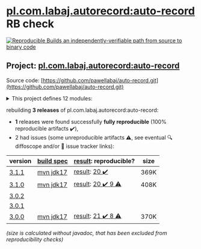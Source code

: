 [pl.com.labaj.autorecord:auto-record](https://central.sonatype.com/artifact/pl.com.labaj.autorecord/auto-record/versions) RB check
=======

[![Reproducible Builds](https://reproducible-builds.org/images/logos/rb.svg) an independently-verifiable path from source to binary code](https://reproducible-builds.org/)

## Project: [pl.com.labaj.autorecord:auto-record](https://central.sonatype.com/artifact/pl.com.labaj.autorecord/auto-record/versions)

Source code: [https://github.com/pawellabaj/auto-record.git](https://github.com/pawellabaj/auto-record.git)

<details><summary>This project defines 12 modules:</summary>

* [pl.com.labaj.autorecord:arice-api](https://central.sonatype.com/artifact/pl.com.labaj.autorecord/arice-api/3.1.1)
* [pl.com.labaj.autorecord:arice-extension](https://central.sonatype.com/artifact/pl.com.labaj.autorecord/arice-extension/3.1.1)
* [pl.com.labaj.autorecord:arice-project](https://central.sonatype.com/artifact/pl.com.labaj.autorecord/arice-project/3.1.1)
* [pl.com.labaj.autorecord:arice-tests](https://central.sonatype.com/artifact/pl.com.labaj.autorecord/arice-tests/3.1.1)
* [pl.com.labaj.autorecord:arice-utils](https://central.sonatype.com/artifact/pl.com.labaj.autorecord/arice-utils/3.1.1)
* [pl.com.labaj.autorecord:auto-record](https://central.sonatype.com/artifact/pl.com.labaj.autorecord/auto-record/3.1.1)
* [pl.com.labaj.autorecord:auto-record-api](https://central.sonatype.com/artifact/pl.com.labaj.autorecord/auto-record-api/3.1.1)
* [pl.com.labaj.autorecord:auto-record-project](https://central.sonatype.com/artifact/pl.com.labaj.autorecord/auto-record-project/3.1.1)
* [pl.com.labaj.autorecord:auto-record-tests](https://central.sonatype.com/artifact/pl.com.labaj.autorecord/auto-record-tests/3.1.1)
* [pl.com.labaj.autorecord:auto-record-utils](https://central.sonatype.com/artifact/pl.com.labaj.autorecord/auto-record-utils/3.1.1)
* [pl.com.labaj.autorecord:doc-examples](https://central.sonatype.com/artifact/pl.com.labaj.autorecord/doc-examples/3.1.1)
* [pl.com.labaj.autorecord:mvn-aggregation](https://central.sonatype.com/artifact/pl.com.labaj.autorecord/mvn-aggregation/3.1.1)
</details>

rebuilding **3 releases** of pl.com.labaj.autorecord:auto-record:
- **1** releases were found successfully **fully reproducible** (100% reproducible artifacts :heavy_check_mark:),
- 2 had issues (some unreproducible artifacts :warning:, see eventual :mag: diffoscope and/or :memo: issue tracker links):

| version | [build spec](/BUILDSPEC.md) | [result](https://reproducible-builds.org/docs/jvm/): reproducible? | size |
| -- | --------- | ------ | -- |
| [3.1.1](https://central.sonatype.com/artifact/pl.com.labaj.autorecord/auto-record/3.1.1/pom) | [mvn jdk17](auto-record-3.1.1.buildspec) | [result](auto-record-project-3.1.1.buildinfo): [20 :heavy_check_mark: ](auto-record-project-3.1.1.buildcompare) | 369K |
| [3.1.0](https://central.sonatype.com/artifact/pl.com.labaj.autorecord/auto-record/3.1.0/pom) | [mvn jdk17](auto-record-3.1.0.buildspec) | [result](auto-record-project-3.1.0.buildinfo): [20 :heavy_check_mark:  9 :warning:](auto-record-project-3.1.0.buildcompare) | 408K |
| [3.0.2](https://central.sonatype.com/artifact/pl.com.labaj.autorecord/auto-record/3.0.2/pom) | | | |
| [3.0.1](https://central.sonatype.com/artifact/pl.com.labaj.autorecord/auto-record/3.0.1/pom) | | | |
| [3.0.0](https://central.sonatype.com/artifact/pl.com.labaj.autorecord/auto-record/3.0.0/pom) | [mvn jdk17](auto-record-3.0.0.buildspec) | [result](auto-record-project-3.0.0.buildinfo): [21 :heavy_check_mark:  8 :warning:](auto-record-project-3.0.0.buildcompare) | 370K |

<i>(size is calculated without javadoc, that has been excluded from reproducibility checks)</i>
